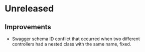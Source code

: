 # Unreleased

## Improvements

- Swagger schema ID conflict that occurred when two different controllers had a nested class with the same name, fixed.
